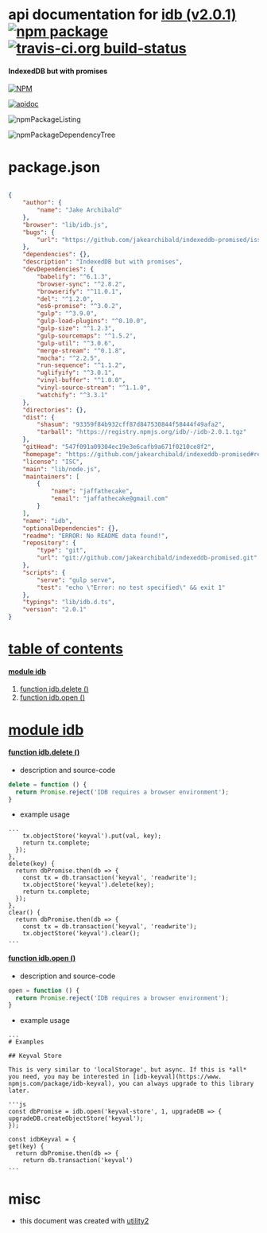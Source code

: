 # api documentation for  [idb (v2.0.1)](https://github.com/jakearchibald/indexeddb-promised#readme)  [![npm package](https://img.shields.io/npm/v/npmdoc-idb.svg?style=flat-square)](https://www.npmjs.org/package/npmdoc-idb) [![travis-ci.org build-status](https://api.travis-ci.org/npmdoc/node-npmdoc-idb.svg)](https://travis-ci.org/npmdoc/node-npmdoc-idb)
#### IndexedDB but with promises

[![NPM](https://nodei.co/npm/idb.png?downloads=true)](https://www.npmjs.com/package/idb)

[![apidoc](https://npmdoc.github.io/node-npmdoc-idb/build/screenCapture.buildNpmdoc.browser._2Fhome_2Ftravis_2Fbuild_2Fnpmdoc_2Fnode-npmdoc-idb_2Ftmp_2Fbuild_2Fapidoc.html.png)](https://npmdoc.github.io/node-npmdoc-idb/build/apidoc.html)

![npmPackageListing](https://npmdoc.github.io/node-npmdoc-idb/build/screenCapture.npmPackageListing.svg)

![npmPackageDependencyTree](https://npmdoc.github.io/node-npmdoc-idb/build/screenCapture.npmPackageDependencyTree.svg)



# package.json

```json

{
    "author": {
        "name": "Jake Archibald"
    },
    "browser": "lib/idb.js",
    "bugs": {
        "url": "https://github.com/jakearchibald/indexeddb-promised/issues"
    },
    "dependencies": {},
    "description": "IndexedDB but with promises",
    "devDependencies": {
        "babelify": "^6.1.3",
        "browser-sync": "^2.8.2",
        "browserify": "^11.0.1",
        "del": "^1.2.0",
        "es6-promise": "^3.0.2",
        "gulp": "^3.9.0",
        "gulp-load-plugins": "^0.10.0",
        "gulp-size": "^1.2.3",
        "gulp-sourcemaps": "^1.5.2",
        "gulp-util": "^3.0.6",
        "merge-stream": "^0.1.8",
        "mocha": "^2.2.5",
        "run-sequence": "^1.1.2",
        "uglifyify": "^3.0.1",
        "vinyl-buffer": "^1.0.0",
        "vinyl-source-stream": "^1.1.0",
        "watchify": "^3.3.1"
    },
    "directories": {},
    "dist": {
        "shasum": "93359f84b932cff87d847530844f58444f49afa2",
        "tarball": "https://registry.npmjs.org/idb/-/idb-2.0.1.tgz"
    },
    "gitHead": "547f091a09304ec19e3e6cafb9a671f0210ce8f2",
    "homepage": "https://github.com/jakearchibald/indexeddb-promised#readme",
    "license": "ISC",
    "main": "lib/node.js",
    "maintainers": [
        {
            "name": "jaffathecake",
            "email": "jaffathecake@gmail.com"
        }
    ],
    "name": "idb",
    "optionalDependencies": {},
    "readme": "ERROR: No README data found!",
    "repository": {
        "type": "git",
        "url": "git://github.com/jakearchibald/indexeddb-promised.git"
    },
    "scripts": {
        "serve": "gulp serve",
        "test": "echo \"Error: no test specified\" && exit 1"
    },
    "typings": "lib/idb.d.ts",
    "version": "2.0.1"
}
```



# <a name="apidoc.tableOfContents"></a>[table of contents](#apidoc.tableOfContents)

#### [module idb](#apidoc.module.idb)
1.  [function <span class="apidocSignatureSpan">idb.</span>delete ()](#apidoc.element.idb.delete)
1.  [function <span class="apidocSignatureSpan">idb.</span>open ()](#apidoc.element.idb.open)



# <a name="apidoc.module.idb"></a>[module idb](#apidoc.module.idb)

#### <a name="apidoc.element.idb.delete"></a>[function <span class="apidocSignatureSpan">idb.</span>delete ()](#apidoc.element.idb.delete)
- description and source-code
```javascript
delete = function () {
  return Promise.reject('IDB requires a browser environment');
}
```
- example usage
```shell
...
    tx.objectStore('keyval').put(val, key);
    return tx.complete;
  });
},
delete(key) {
  return dbPromise.then(db => {
    const tx = db.transaction('keyval', 'readwrite');
    tx.objectStore('keyval').delete(key);
    return tx.complete;
  });
},
clear() {
  return dbPromise.then(db => {
    const tx = db.transaction('keyval', 'readwrite');
    tx.objectStore('keyval').clear();
...
```

#### <a name="apidoc.element.idb.open"></a>[function <span class="apidocSignatureSpan">idb.</span>open ()](#apidoc.element.idb.open)
- description and source-code
```javascript
open = function () {
  return Promise.reject('IDB requires a browser environment');
}
```
- example usage
```shell
...
# Examples

## Keyval Store

This is very similar to 'localStorage', but async. If this is *all* you need, you may be interested in [idb-keyval](https://www.
npmjs.com/package/idb-keyval), you can always upgrade to this library later.

'''js
const dbPromise = idb.open('keyval-store', 1, upgradeDB => {
upgradeDB.createObjectStore('keyval');
});

const idbKeyval = {
get(key) {
  return dbPromise.then(db => {
    return db.transaction('keyval')
...
```



# misc
- this document was created with [utility2](https://github.com/kaizhu256/node-utility2)
